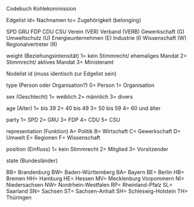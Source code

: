 Codebuch Kohlekommission

Edgelist
id= Nachnamen
to= Zugehörigkeit (belonging)

SPD
GRU
FDP
CDU
CSU
Verein (VER)
Verband (VERB)
Gewerkschaft (G)
Umweltschutz (U)
Energieunternehmen (E)
Industrie (I)
Wissenschaft (W)
Regionalvertreter (R)

weight (Beziehungsintensität)
1= kein Stimmrecht/ ehemaliges Mandat
2= Stimmrecht/ aktives Mandat
3= Ministeramt



Nodelist
id (muss identisch zur Edgelist sein)

type (Person oder Organisation?)
0= Person
1= Organisation

sex (Geschlecht)
1= weiblich
2= männlich
3= divers

age (Alter)
1= bis 39 
2= 40 bis 49
3= 50 bis 59
4= 60 und älter

party
1= SPD
2= GRU
3= FDP
4= CDU
5= CSU




representation (Funktion)
A= Politik
B= Wirtschaft
C= Gewerkschaft
D= Umwelt
E= Regionen
F= Wissenschaft

position (Einfluss)
1= kein Stimmrecht
2= Mitglied
3= Vorsitzender

state (Bundesländer)

BB= Brandenburg
BW= Baden-Württemberg
BA= Bayern
BE= Berlin
HB= Bremen
HH= Hamburg
HE= Hessen
MV= Mecklenburg Vorpommern
NI= Niedersachsen
NW= Nordrhein-Westfalen
RP= Rheinland-Pfalz
SL= Saarland
SN= Sachsen
ST= Sachsen-Anhalt
SH= Schleswig-Holstein
TH= Thüringen
